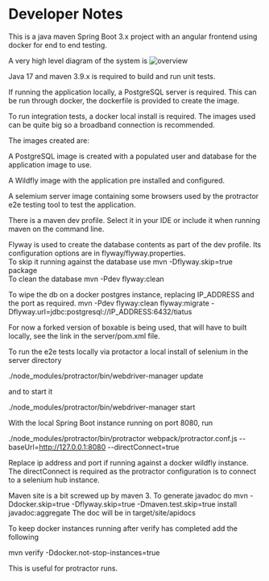 # Developer Notes

This is a java maven Spring Boot 3.x project with an angular frontend using docker for end to end testing.

A very high level diagram of the system is ![overview](docs/tiatus_network_arch.png)  

Java 17 and maven 3.9.x is required to build and run unit tests. 

If running the application locally, a PostgreSQL server is required. This can be run through docker, the dockerfile is provided to create the image. 

To run integration tests, a docker local install is required. The images used can be quite big so a broadband connection is recommended.

The images created are:

A PostgreSQL image is created with a populated user and database for the application image to use.

A Wildfly image with the application pre installed and configured.

A selemium server image containing some browsers used by the protractor e2e testing tool to test the application.

There is a maven dev profile. Select it in your IDE or include it when running maven on the command line.

Flyway is used to create the database contents as part of the dev profile. Its configuration options are in flyway/flyway.properties.  
To skip it running against the database use mvn -Dflyway.skip=true package   
To clean the database mvn -Pdev flyway:clean
   
To wipe the db on a docker postgres instance, replacing IP_ADDRESS and the port as required. 
mvn -Pdev flyway:clean flyway:migrate -Dflyway.url=jdbc:postgresql://IP_ADDRESS:6432/tiatus

For now a forked version of boxable is being used, that will have to built locally, see the link in the server/pom.xml file.

To run the e2e tests locally via protactor a local install of selenium in the server directory

./node_modules/protractor/bin/webdriver-manager update   

and to start it   

./node_modules/protractor/bin/webdriver-manager start

With the local Spring Boot instance running on port 8080, run
   
./node_modules/protractor/bin/protractor webpack/protractor.conf.js --baseUrl=http://127.0.0.1:8080 --directConnect=true

Replace ip address and port if running against a docker wildfly instance. The directConnect is required as the protractor configuration is to connect to a selenium hub instance.

Maven site is a bit screwed up by maven 3.  To generate javadoc do
mvn -Ddocker.skip=true -Dflyway.skip=true -Dmaven.test.skip=true install javadoc:aggregate
The doc will be in target/site/apidocs

To keep docker instances running after verify has completed add the following 

mvn verify -Ddocker.not-stop-instances=true

This is useful for protractor runs.

